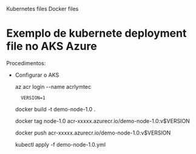 Kubernetes files
Docker files

# Exemplo de kubernete deployment file no AKS Azure

Procedimentos:

* Configurar o AKS

	az acr login --name acrlymtec
   
        VERSION=1

	docker build -t demo-node-1.0 .

	docker tag  node-1.0 acr-xxxxx.azurecr.io/demo-node-1.0:v$VERSION
	
	docker push acr-xxxxx.azurecr.io/demo-node-1.0:v$VERSION

	kubectl apply -f demo-node-1.0.yml

